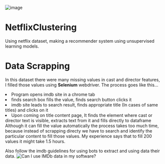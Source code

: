 ![image](https://github.com/varshil009/NetflixClustering/assets/118505855/a1f8976c-f631-487d-b89c-701df543f840)


# NetflixClustering
Using netflix dataset, making a recommender system using unsupervised learning models.

# Data Scrapping
In this dataset there were many missing values in cast and director features, I filled those values using **Selenium** webdriver. The process goes like this...
<li>Program opens imdb site in a chrome tab</li>
<li>finds search box fills the value, finds search button clicks it</li>
<li>imdb site leads to search result, finds appropriate title (In cases of same titles) and clicks on it</li>
<li>Upon coming on title content page, It finds the element where cast or director text is visible, extracts text from it and fills directly to dataframe</li>
Although it can fill the value automatically the process takes too much time, because instead of scrapping directy we have to search and identify the particular content to fill those values. My experience says that to fill 200 values it might take 1.5 hours.

Also follow the imdb guidelines for using bots to extract and using data their data.
![Can I use IMDb data in my software?](https://help.imdb.com/article/imdb/general-information/can-i-use-imdb-data-in-my-software/G5JTRESSHJBBHTGX?ref_=helpart_nav_18#)

